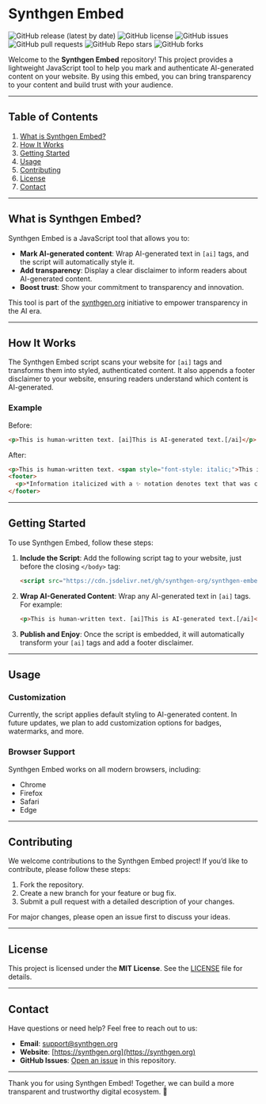 # Synthgen Embed

![GitHub release (latest by date)](https://img.shields.io/github/v/release/synthgen-org/synthgen-embed?style=flat-square)
![GitHub license](https://img.shields.io/github/license/synthgen-org/synthgen-embed?style=flat-square)
![GitHub issues](https://img.shields.io/github/issues/synthgen-org/synthgen-embed?style=flat-square)
![GitHub pull requests](https://img.shields.io/github/issues-pr/synthgen-org/synthgen-embed?style=flat-square)
![GitHub Repo stars](https://img.shields.io/github/stars/synthgen-org/synthgen-embed?style=flat-square)
![GitHub forks](https://img.shields.io/github/forks/synthgen-org/synthgen-embed?style=flat-square)

Welcome to the **Synthgen Embed** repository! This project provides a lightweight JavaScript tool to help you mark and authenticate AI-generated content on your website. By using this embed, you can bring transparency to your content and build trust with your audience.

---

## Table of Contents
1. [What is Synthgen Embed?](#what-is-synthgen-embed)
2. [How It Works](#how-it-works)
3. [Getting Started](#getting-started)
4. [Usage](#usage)
5. [Contributing](#contributing)
6. [License](#license)
7. [Contact](#contact)

---

## What is Synthgen Embed?

Synthgen Embed is a JavaScript tool that allows you to:
- **Mark AI-generated content**: Wrap AI-generated text in `[ai]` tags, and the script will automatically style it.
- **Add transparency**: Display a clear disclaimer to inform readers about AI-generated content.
- **Boost trust**: Show your commitment to transparency and innovation.

This tool is part of the [synthgen.org](https://synthgen.org) initiative to empower transparency in the AI era.

---

## How It Works

The Synthgen Embed script scans your website for `[ai]` tags and transforms them into styled, authenticated content. It also appends a footer disclaimer to your website, ensuring readers understand which content is AI-generated.

### Example
Before:
```html
<p>This is human-written text. [ai]This is AI-generated text.[/ai]</p>
```

After:
```html
<p>This is human-written text. <span style="font-style: italic;">This is AI-generated text. <sup>✨</sup></span></p>
<footer>
  <p>*Information italicized with a ✨ notation denotes text that was created wholly or partially by Artificial Intelligence.</p>
</footer>
```

---

## Getting Started

To use Synthgen Embed, follow these steps:

1. **Include the Script**:
   Add the following script tag to your website, just before the closing `</body>` tag:
   ```html
   <script src="https://cdn.jsdelivr.net/gh/synthgen-org/synthgen-embed/embed.js"></script>
   ```

2. **Wrap AI-Generated Content**:
   Wrap any AI-generated text in `[ai]` tags. For example:
   ```html
   <p>This is human-written text. [ai]This is AI-generated text.[/ai]</p>
   ```

3. **Publish and Enjoy**:
   Once the script is embedded, it will automatically transform your `[ai]` tags and add a footer disclaimer.

---

## Usage

### Customization
Currently, the script applies default styling to AI-generated content. In future updates, we plan to add customization options for badges, watermarks, and more.

### Browser Support
Synthgen Embed works on all modern browsers, including:
- Chrome
- Firefox
- Safari
- Edge

---

## Contributing

We welcome contributions to the Synthgen Embed project! If you’d like to contribute, please follow these steps:

1. Fork the repository.
2. Create a new branch for your feature or bug fix.
3. Submit a pull request with a detailed description of your changes.

For major changes, please open an issue first to discuss your ideas.

---

## License

This project is licensed under the **MIT License**. See the [LICENSE](LICENSE.md) file for details.

---

## Contact

Have questions or need help? Feel free to reach out to us:
- **Email**: [support@synthgen.org](mailto:support@synthgen.org)
- **Website**: [https://synthgen.org](https://synthgen.org)
- **GitHub Issues**: [Open an issue](https://github.com/synthgen-org/synthgen-embed/issues) in this repository.

---

Thank you for using Synthgen Embed! Together, we can build a more transparent and trustworthy digital ecosystem. 🌟

